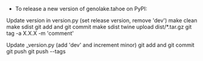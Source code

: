 - To release a new version of genolake.tahoe on PyPI:

Update version in version.py (set release version, remove 'dev')
make clean
make sdist
git add and git commit
make sdist
twine upload dist/*.tar.gz
git tag -a X.X.X -m 'comment'

Update _version.py (add 'dev' and increment minor)
git add and git commit
git push
git push --tags
